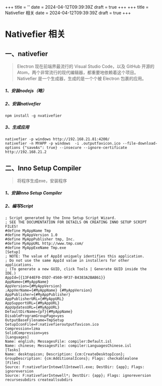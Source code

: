 +++
title = ''
date = 2024-04-12T09:39:39Z
draft = true
+++
+++
title = Nativefier 相关
date = 2024-04-12T09:39:39Z
draft = true
+++
# Nativefier 相关
## 一、nativefier
> Electron 现在前端界最流行的 Visual Studio Code，以及 GitHub 开源的 Atom，两个非常流行的现代编辑器，都重要地依赖着这个项目。
> Nativefier 是一个生成器，生成的是一个个被 Electron 包裹的应用。
##### 1、安装nodejs（略）
##### 2、安装nativefier
```
npm install -g nvativefier
```
##### 3、生成应用
```
nativefier -p windows http://192.168.21.81:4200/
nativefier -n MYAPP -p windows  -i .outputfavicon.ico --file-download-options {"saveAs": true} --insecure --ignore-certificate http://192.168.21.2
```
## 二、Inno Setup Compiler
> 将程序生成exe，安装程序
##### 1、安装Inno Setup Compiler
##### 2、编写Script
```
; Script generated by the Inno Setup Script Wizard.
; SEE THE DOCUMENTATION FOR DETAILS ON CREATING INNO SETUP SCRIPT FILES!
#define MyAppName Tmp
#define MyAppVersion 1.0
#define MyAppPublisher tmp, Inc.
#define MyAppURL http://www.tmp.com/
#define MyAppExeName Tmp.exe
[Setup]
; NOTE: The value of AppId uniquely identifies this application.
; Do not use the same AppId value in installers for other applications.
; (To generate a new GUID, click Tools | Generate GUID inside the IDE.)
AppId={{13F44EF0-D5D7-4560-9F37-B4383A2BAB61}}
AppName={#MyAppName}
AppVersion={#MyAppVersion}
;AppVerName={#MyAppName} {#MyAppVersion}
AppPublisher={#MyAppPublisher}
AppPublisherURL={#MyAppURL}
AppSupportURL={#MyAppURL}
AppUpdatesURL={#MyAppURL}
DefaultDirName={pf}{#MyAppName}
DisableProgramGroupPage=yes
OutputBaseFilename=TmpSetup
SetupIconFile=F:nativefieroutputfavicon.ico
Compression=lzma
SolidCompression=yes
[Languages]
Name: english; MessagesFile: compiler:Default.isl
Name: chinese; MessagesFile: compiler:LanguagesChinese.isl
[Tasks]
Name: desktopicon; Description: {cm:CreateDesktopIcon}; GroupDescription: {cm:AdditionalIcons}; Flags: checkablealone
[Files]
Source: F:nativefierIntewellIntewell.exe; DestDir: {app}; Flags: ignoreversion
Source: F:nativefierIntewell*; DestDir: {app}; Flags: ignoreversion recursesubdirs createallsubdirs

